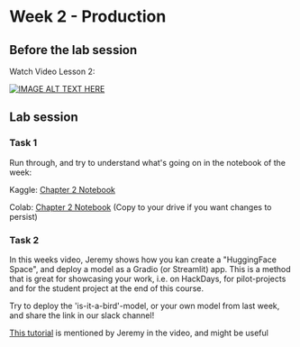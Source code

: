# Week 2 - Production

## Before the lab session

Watch Video Lesson 2: 

[![IMAGE ALT TEXT HERE](https://img.youtube.com/vi/F4tvM4Vb3A0/0.jpg)](https://www.youtube.com/watch?v=F4tvM4Vb3A0)


## Lab session

### Task 1

Run through, and try to understand what's going on in the notebook of the week:

Kaggle:
[Chapter 2 Notebook](https://www.kaggle.com/code/jhoward/saving-a-basic-fastai-model/notebook)

Colab:
[Chapter 2 Notebook](https://colab.research.google.com/github/fastai/course22/blob/master/02-saving-a-basic-fastai-model.ipynb) (Copy to your drive if you want changes to persist)

### Task 2

In this weeks video, Jeremy shows how you kan create a "HuggingFace Space", and deploy a model as a Gradio (or Streamlit) app. This is a method that is great for showcasing your work, i.e. on HackDays, for pilot-projects and for the student project at the end of this course.

Try to deploy the 'is-it-a-bird'-model, or your own model from last week, and share the link in our slack channel!

[This tutorial](https://tmabraham.github.io/blog/gradio_hf_spaces_tutorial) is mentioned by Jeremy in the video, and might be useful